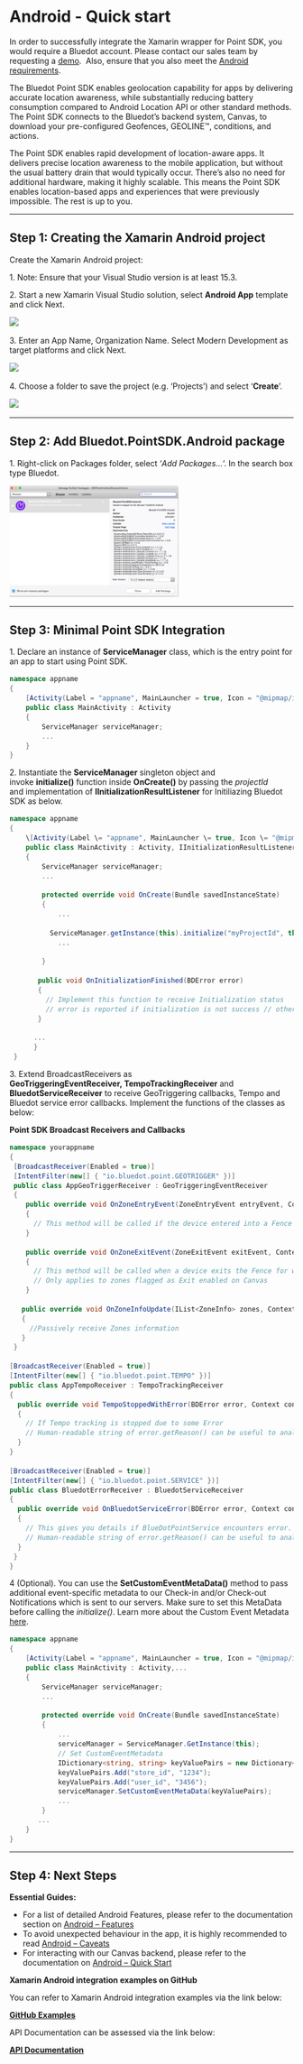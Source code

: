Android -  Quick start
===================================

In order to successfully integrate the Xamarin wrapper for Point SDK, you would require a Bluedot account. Please contact our sales team by requesting a [demo](https://bluedot.io/contact-us/).  Also, ensure that you also meet the [Android requirements](../Android/Quick%20Start.md).

The Bluedot Point SDK enables geolocation capability for apps by delivering accurate location awareness, while substantially reducing battery consumption compared to Android Location API or other standard methods. The Point SDK connects to the Bluedot’s backend system, Canvas, to download your pre-configured Geofences, GEOLINE™, conditions, and actions.

The Point SDK enables rapid development of location-aware apps. It delivers precise location awareness to the mobile application, but without the usual battery drain that would typically occur. There’s also no need for additional hardware, making it highly scalable. This means the Point SDK enables location-based apps and experiences that were previously impossible. The rest is up to you.

* * *

Step 1: Creating the Xamarin Android project
--------------------------------------------

Create the Xamarin Android project:

1\. Note: Ensure that your Visual Studio version is at least 15.3.

2\. Start a new Xamarin Visual Studio solution, select **Android App** template and click Next.

![](http://bluedot.lionwood.software/wp-content/uploads/2018/01/Create_New_Android_App_Solution.png)

3. Enter an App Name, Organization Name. Select Modern Development as target platforms and click Next.

![](http://bluedot.lionwood.software/wp-content/uploads/2018/01/Configure_Android_App.png)

4. Choose a folder to save the project (e.g. ‘Projects’) and select ‘**Create**’.

![](http://bluedot.lionwood.software/wp-content/uploads/2018/01/Configure_Android_App_Location.png)

* * *

Step 2: Add Bluedot.PointSDK.Android package
--------------------------------------------

1\. Right-click on Packages folder, select ‘_Add Packages…_‘. In the search box type Bluedot.

![](../../../assets/Screen-Shot-2021-02-04-at-2.21.38-pm-300x197.png)

* * *

Step 3: Minimal Point SDK Integration
-------------------------------------

1. Declare an instance of **ServiceManager** class, which is the entry point for an app to start using Point SDK.
```csharp
namespace appname
{
    [Activity(Label = "appname", MainLauncher = true, Icon = "@mipmap/icon")]
    public class MainActivity : Activity
    {
        ServiceManager serviceManager;
        ...
    }
}
```

2\. Instantiate the **ServiceManager** singleton object and invoke **initialize()** function inside **OnCreate()** by passing the _projectId_ and implementation of **IInitializationResultListener** for Initiliazing Bluedot SDK as below.

```csharp
namespace appname
{
    \[Activity(Label \= "appname", MainLauncher \= true, Icon \= "@mipmap/icon")\]
    public class MainActivity : Activity, IInitializationResultListener
    {
        ServiceManager serviceManager;
        ...
 
        protected override void OnCreate(Bundle savedInstanceState)
        {
            ...

          ServiceManager.getInstance(this).initialize("myProjectId", this);
            ...

        } 
       
       public void OnInitializationFinished(BDError error)
       {
         // Implement this function to receive Initialization status
         // error is reported if initialization is not success // otherwise error is null
       }

      ... 
      }
 }
 ```

3\. Extend BroadcastReceivers as **GeoTriggeringEventReceiver, TempoTrackingReceiver** and **BluedotServiceReceiver** to receive GeoTriggering callbacks, Tempo and Bluedot service error callbacks. Implement the functions of the classes as below:

**Point SDK Broadcast Receivers and Callbacks**
```csharp
namespace yourappname
{
 [BroadcastReceiver(Enabled = true)]
 [IntentFilter(new[] { "io.bluedot.point.GEOTRIGGER" })]
 public class AppGeoTriggerReceiver : GeoTriggeringEventReceiver
 {
    public override void OnZoneEntryEvent(ZoneEntryEvent entryEvent, Context context)
    {
      // This method will be called if the device entered into a Fence 
    }

    public override void OnZoneExitEvent(ZoneExitEvent exitEvent, Context context)
    {
      // This method will be called when a device exits the Fence for which OnZoneEntryEvent was reported.
      // Only applies to zones flagged as Exit enabled on Canvas
    }

   public override void OnZoneInfoUpdate(IList<ZoneInfo> zones, Context context)
   {
     //Passively receive Zones information 
   }
 }

[BroadcastReceiver(Enabled = true)]
[IntentFilter(new[] { "io.bluedot.point.TEMPO" })]
public class AppTempoReceiver : TempoTrackingReceiver
{
  public override void TempoStoppedWithError(BDError error, Context context)
  {
    // If Tempo tracking is stopped due to some Error
    // Human-readable string of error.getReason() can be useful to analyse the cause of the error. 
  }
}

[BroadcastReceiver(Enabled = true)]
[IntentFilter(new[] { "io.bluedot.point.SERVICE" })]
public class BluedotErrorReceiver : BluedotServiceReceiver
{
  public override void OnBluedotServiceError(BDError error, Context context)
  {
    // This gives you details if BlueDotPointService encounters error. 
    // Human-readable string of error.getReason() can be useful to analyse the cause of the error. 
  }
 }
}
```

4 (Optional). You can use the **SetCustomEventMetaData()** method to pass additional event-specific metadata to our Check-in and/or Check-out Notifications which is sent to our servers. Make sure to set this MetaData before calling the _initialize()_. Learn more about the Custom Event Metadata [here](../../../Custom%20Event%20Metadata.md).

```csharp
namespace appname
{
    [Activity(Label = "appname", MainLauncher = true, Icon = "@mipmap/icon")]
    public class MainActivity : Activity,...
    {
        ServiceManager serviceManager;
        ... 
      
        protected override void OnCreate(Bundle savedInstanceState)
        {
            ...
            serviceManager = ServiceManager.GetInstance(this);
            // Set CustomEventMetadata 
            IDictionary<string, string> keyValuePairs = new Dictionary<string, string>(); 
            keyValuePairs.Add("store_id", "1234"); 
            keyValuePairs.Add("user_id", "3456"); 
            serviceManager.SetCustomEventMetaData(keyValuePairs); 
            ...
        } 
       ...
    }
}
```

* * *

Step 4: Next Steps
------------------

**Essential Guides:**

*   For a list of detailed Android Features, please refer to the documentation section on [Android – Features](../Android/Features/Enable%20or%20disable%20zones.md)
*   To avoid unexpected behaviour in the app, it is highly recommended to read [Android – Caveats](../Android/Caveats.md)
*   For interacting with our Canvas backend, please refer to the documentation on [Android – Quick Start](../Android/Quick%20Start.md)

**Xamarin Android integration examples on GitHub** 

You can refer to Xamarin Android integration examples via the link below:

**[GitHub Examples](https://github.com/Bluedot-Innovation/PointSDK-Xamarin-minimal-app-Android "GitHub Examples")**

API Documentation can be assessed via the link below:

**[API Documentation](https://android-docs.bluedot.io/-bluedot-s-d-k/index.html "API Documentation")**